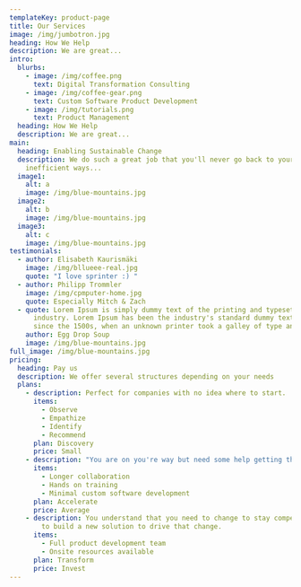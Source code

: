 ```yaml
---
templateKey: product-page
title: Our Services
image: /img/jumbotron.jpg
heading: How We Help
description: We are great...
intro:
  blurbs:
    - image: /img/coffee.png
      text: Digital Transformation Consulting
    - image: /img/coffee-gear.png
      text: Custom Software Product Development
    - image: /img/tutorials.png
      text: Product Management
  heading: How We Help
  description: We are great...
main:
  heading: Enabling Sustainable Change
  description: We do such a great job that you'll never go back to your old
    inefficient ways...
  image1:
    alt: a
    image: /img/blue-mountains.jpg
  image2:
    alt: b
    image: /img/blue-mountains.jpg
  image3:
    alt: c
    image: /img/blue-mountains.jpg
testimonials:
  - author: Elisabeth Kaurismäki
    image: /img/bllueee-real.jpg
    quote: "I love sprinter :) "
  - author: Philipp Trommler
    image: /img/cpmputer-home.jpg
    quote: Especially Mitch & Zach
  - quote: Lorem Ipsum is simply dummy text of the printing and typesetting
      industry. Lorem Ipsum has been the industry's standard dummy text ever
      since the 1500s, when an unknown printer took a galley of type and scram
    author: Egg Drop Soup
    image: /img/blue-mountains.jpg
full_image: /img/blue-mountains.jpg
pricing:
  heading: Pay us
  description: We offer several structures depending on your needs
  plans:
    - description: Perfect for companies with no idea where to start.
      items:
        - Observe
        - Empathize
        - Identify
        - Recommend
      plan: Discovery
      price: Small
    - description: "You are on you're way but need some help getting there. "
      items:
        - Longer collaboration
        - Hands on training
        - Minimal custom software development
      plan: Accelerate
      price: Average
    - description: You understand that you need to change to stay competitive and want
        to build a new solution to drive that change.
      items:
        - Full product development team
        - Onsite resources available
      plan: Transform
      price: Invest
---
```

